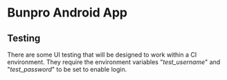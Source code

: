 # Bunpro Android App

## Testing

There are some UI testing that will be designed to work within a CI environment. They require the environment variables "*test_username*" and "*test_password*" to be set to enable login.
